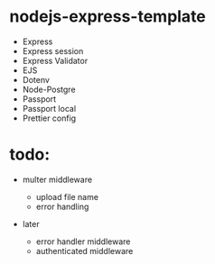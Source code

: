 # nodejs-express-template

-   Express
-   Express session
-   Express Validator
-   EJS
-   Dotenv
-   Node-Postgre
-   Passport
-   Passport local
-   Prettier config


# todo:
- multer middleware
    - upload file name
    - error handling


- later
    - error handler middleware
    - authenticated middleware